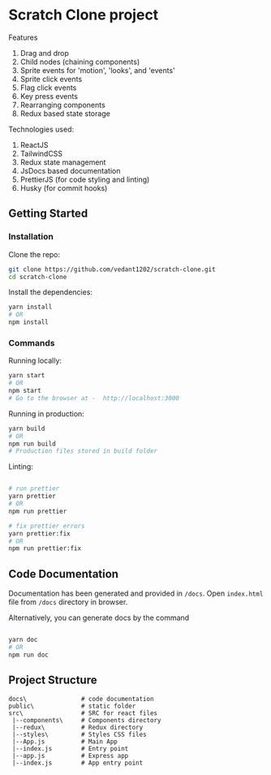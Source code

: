 # Scratch Clone project

Features

1.	Drag and drop 
2.	Child nodes (chaining components)
3.	Sprite events for 'motion', 'looks', and 'events'
4.  Sprite click events	
5.	Flag click events
6.  Key press events
7.	Rearranging components
8.	Redux based state storage


Technologies used:

1.	ReactJS
2.	TailwindCSS
3.	Redux state management 
4.  JsDocs based documentation
5.	PrettierJS (for code styling and linting)
6.	Husky (for commit hooks)


## Getting Started

### Installation

Clone the repo:

```bash
git clone https://github.com/vedant1202/scratch-clone.git
cd scratch-clone
```

Install the dependencies:

```bash
yarn install
# OR
npm install
```

### Commands

Running locally:

```bash
yarn start
# OR
npm start
# Go to the browser at -  http://localhost:3000
```

Running in production:

```bash
yarn build
# OR
npm run build
# Production files stored in build folder
```

Linting:

```bash

# run prettier
yarn prettier
# OR
npm run prettier

# fix prettier errors
yarn prettier:fix
# OR
npm run prettier:fix
```

## Code Documentation

Documentation has been generated and provided in `/docs`. Open `index.html` file from `/docs` directory in browser.

Alternatively, you can generate docs by the command
```bash

yarn doc
# OR
npm run doc
```

## Project Structure

```
docs\               # code documentation
public\             # static folder
src\                # SRC for react files
 |--components\     # Components directory
 |--redux\          # Redux directory
 |--styles\         # Styles CSS files
 |--App.js          # Main App
 |--index.js        # Entry point
 |--app.js          # Express app
 |--index.js        # App entry point
```
